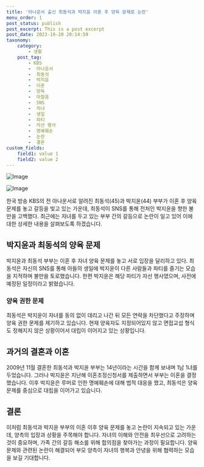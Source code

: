 ```yaml
---
title: '아나운서 출신 최동석과 박지윤 이혼 후 양육 문제로 논란'
menu_order: 1
post_status: publish
post_excerpt: This is a post excerpt
post_date: 2023-10-20 20:14:59
taxonomy:
    category:
        - 생활
    post_tag:
        - KBS
        -  아나운서
        -  최동석
        -  박지윤
        -  이혼
        -  양육
        -  마찰음
        -  SNS
        -  자녀
        -  생일
        -  파티
        -  자선 행사
        -  명예훼손
        -  논란
        -  결혼
custom_fields:
    field1: value 1
    field2: value 2
---
```


![Image](https://imgnews.pstatic.net/image/081/2024/02/06/0003428987_001_20240206205701149.jpg?type=w647)

![Image](https://imgnews.pstatic.net/image/081/2024/02/06/0003428987_002_20240206205701199.jpg?type=w647)


한국 방송 KBS의 전 아나운서로 알려진 최동석(45)과 박지윤(44) 부부가 이혼 후 양육 문제를 놓고 갈등을 빚고 있는 가운데, 최동석이 SNS를 통해 전처인 박지윤을 향한 불만을 고백했다. 최근에는 자녀를 두고 있는 부부 간의 갈등으로 논란이 일고 있어 이에 대한 상세한 내용을 살펴보도록 하겠습니다.

## 박지윤과 최동석의 양육 문제

박지윤과 최동석 부부는 이혼 후 자녀 양육 문제를 놓고 서로 입장을 달리하고 있다. 최동석은 자신의 SNS를 통해 아들의 생일에 박지윤이 다른 사람들과 파티를 즐기는 모습을 지적하며 불만을 토로했습니다. 한편 박지윤은 해당 파티가 자선 행사였으며, 사전에 예정된 일정이라고 밝혔습니다.

### 양육 권한 문제

최동석은 박지윤이 자녀를 동의 없이 데리고 나간 뒤 모든 연락을 차단했다고 주장하며 양육 권한 문제를 제기하고 있습니다. 현재 양육자도 지정되어있지 않고 면접교섭 형식도 정해지지 않은 상황이어서 대립이 이어지고 있는 상황입니다.

## 과거의 결혼과 이혼

2009년 11월 결혼한 최동석과 박지윤 부부는 14년이라는 시간을 함께 보내며 1남 1녀를 두었습니다. 그러나 박지윤은 지난해 이혼조정신청서를 제출하면서 부부는 이혼을 결정했습니다. 이후 박지윤은 루머로 인한 명예훼손에 대해 법적 대응을 했고, 최동석은 양육 문제를 중심으로 대립을 이어가고 있습니다.

## 결론

이처럼 최동석과 박지윤 부부의 이혼 이후 양육 문제를 놓고 논란이 지속되고 있는 가운데, 양측의 입장과 상황을 주목해야 합니다. 자녀의 이해와 안전을 최우선으로 고려하는 것이 중요하며, 가족 간의 갈등 해소를 위해 합의점을 찾아가는 과정이 필요합니다. 양육 문제와 관련된 논란이 해결되어 부모 양측이 자녀의 행복과 안녕을 위해 협력하는 모습을 보길 기대합니다.
